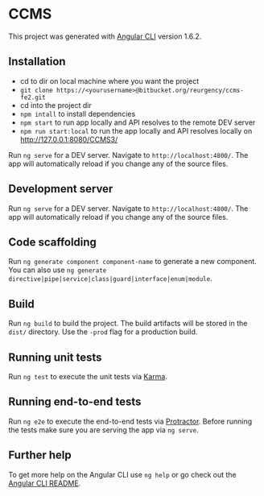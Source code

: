 # CCMS

This project was generated with [Angular CLI](https://github.com/angular/angular-cli) version 1.6.2.

## Installation

- cd to dir on local machine where you want the project
- `git clone https://<yourusername>@bitbucket.org/reurgency/ccms-fe2.git`
- cd into the project dir
- `npm intall` to install dependencies
- `npm start` to run app locally and API resolves to the remote DEV server
- `npm run start:local` to run the app locally and API resolves locally on http://127.0.0.1:8080/CCMS3/

Run `ng serve` for a DEV server. Navigate to `http://localhost:4800/`. The app will automatically reload if you change any of the source files.


## Development server

Run `ng serve` for a DEV server. Navigate to `http://localhost:4800/`. The app will automatically reload if you change any of the source files.

## Code scaffolding

Run `ng generate component component-name` to generate a new component. You can also use `ng generate directive|pipe|service|class|guard|interface|enum|module`.

## Build

Run `ng build` to build the project. The build artifacts will be stored in the `dist/` directory. Use the `-prod` flag for a production build.

## Running unit tests

Run `ng test` to execute the unit tests via [Karma](https://karma-runner.github.io).

## Running end-to-end tests

Run `ng e2e` to execute the end-to-end tests via [Protractor](http://www.protractortest.org/).
Before running the tests make sure you are serving the app via `ng serve`.

## Further help

To get more help on the Angular CLI use `ng help` or go check out the [Angular CLI README](https://github.com/angular/angular-cli/blob/master/README.md).
